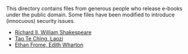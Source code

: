 This directory contains files from generous people who release e-books under the public
domain. Some files have been modified to introduce (innocuous) security issues.

- [Richard II, William Shakespeare](https://github.com/standardebooks/william-shakespeare_richard-ii)
- [Tao Te Ching, Laozi](https://github.com/standardebooks/laozi_tao-te-ching_james-legge)
- [Ethan Frome, Edith Wharton](https://github.com/standardebooks/edith-wharton_ethan-frome)
